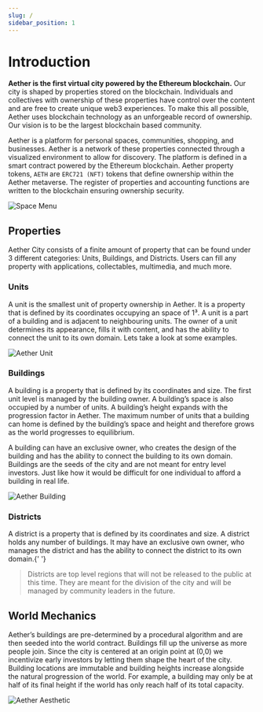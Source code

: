 ```yaml
---
slug: /
sidebar_position: 1
---
```


# Introduction

**Aether is the first virtual city powered by the Ethereum blockchain.** 
Our city is shaped by properties stored on the blockchain.
Individuals and collectives with ownership of these properties have
control over the content and are free to create unique web3
experiences. To make this all possible, Aether uses blockchain
technology as an unforgeable record of ownership. Our vision is to
be the largest blockchain based community.

Aether is a platform for personal spaces, communities, shopping,
and businesses. Aether is a network of these properties connected
through a visualized environment to allow for discovery. The
platform is defined in a smart contract powered by the Ethereum
blockchain. Aether property tokens, `AETH` are 
`ERC721 (NFT)` tokens that define ownership within
the Aether metaverse. The register of properties and accounting
functions are written to the blockchain ensuring ownership
security.
  
![Space Menu](/img/aether-hero.jpg)

## Properties

Aether City consists of a finite amount of property that can be
found under 3 different categories: Units, Buildings, and Districts. 
Users can fill any property with applications, collectables, multimedia,
and much more.

### Units

A unit is the smallest unit of property ownership in Aether. It is a
property that is defined by its coordinates occupying an space of
1³. A unit is a part of a building and is adjacent to neighbouring
units. The owner of a unit determines its appearance, fills it with
content, and has the ability to connect the unit to its own domain.
Lets take a look at some examples.

![Aether Unit](/img/aether-unit.png)


### Buildings

A building is a property that is defined by its coordinates and
size. The first unit level is managed by the building owner. A
building’s space is also occupied by a number of units. A building’s
height expands with the progression factor in Aether. The maximum
number of units that a building can home is defined by the
building’s space and height and therefore grows as the world
progresses to equilibrium.

A building can have an exclusive owner, who creates the design of
the building and has the ability to connect the building to its own
domain. Buildings are the seeds of the city and are not meant for
entry level investors. Just like how it would be difficult for one
individual to afford a building in real life.

![Aether Building](/img/aether-building.png)


### Districts
 A district is a property that is defined by its coordinates and
size. A district holds any number of buildings. It may have an
exclusive own owner, who manages the district and has the ability to
connect the district to its own domain.{' '}


> Districts are top level regions that will not be released to the
  public at this time. They are meant for the division of the city
  and will be managed by community leaders in the future.


## World Mechanics
Aether’s buildings are pre-determined by a procedural algorithm and are then seeded into the world contract. Buildings fill up the universe as more people join. Since the city is centered at an origin point at (0,0) we incentivize early investors by letting them shape the heart of the city. Building locations are immutable and building heights increase alongside the natural progression of the world. For example, a building may only be at half of its final height if the world has only reach half of its total capacity.

![Aether Aesthetic](/img/aether-aesthetic.png)
